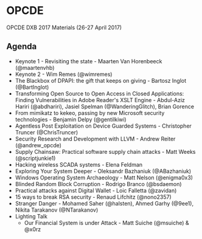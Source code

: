 # OPCDE
OPCDE DXB 2017 Materials (26-27 April 2017)

## Agenda
* Keynote 1 - Revisiting the state - Maarten Van Horenbeeck (@maartenvhb)
* Keynote 2 - Wim Remes (@wimremes)
* The Blackbox of DPAPI: the gift that keeps on giving - Bartosz Inglot (@BartInglot)
* Transforming Open Source to Open Access in Closed Applications: Finding Vulnerabilities in Adobe Reader's XSLT Engine - Abdul-Aziz Hariri (@abdhariri), Jasiel Spelman (@WanderingGlitch), Brian Gorence
* From mimikatz to kekeo, passing by new Microsoft security technologies - Benjamin Delpy (@gentilkiwi)
* Agentless Post Exploitation on Device Guarded Systems - Christopher Truncer (@ChrisTruncer)
* Security Research and Development with LLVM - Andrew Reiter (@andrew_opcde)
* Supply Chainsaw: Practical software supply chain attacks - Matt Weeks (@scriptjunkie1)
* Hacking wireless SCADA systems - Elena Feldman
* Exploring Your System Deeper - Oleksandr Bazhaniuk (@ABazhaniuk)
* Windows Operating System Archaeology - Matt Nelson (@enigma0x3)
* Blinded Random Block Corruption - Rodrigo Branco (@bsdaemon)
* Practical attacks against Digital Wallet - Loic Falletta (@zavidan)
* 15 ways to break RSA security - Renaud Lifchitz  (@nono2357)
* Stranger Danger - Mohamed Saher (@halsten), Ahmed Garhy (@9ee1), Nikita Tarakanov (@NTarakanov)
* Lighting Talk
    * Our Financial System is under Attack - Matt Suiche (@msuiche) & @x0rz

